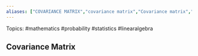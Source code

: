 ```yaml
---
aliases: ["COVARIANCE MATRIX","covariance matrix","Covariance matrix","Covariance matrices","covariance matrices"] 
---
```

Topics: #mathematics #probability #statistics #linearalgebra 

## Covariance Matrix

